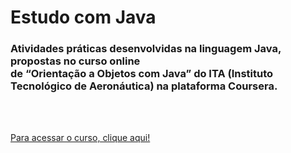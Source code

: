 # Estudo com Java

<h3> Atividades práticas desenvolvidas na linguagem Java, propostas no curso online <br/>
de “Orientação a Objetos com Java” do ITA (Instituto Tecnológico de Aeronáutica) na plataforma Coursera.</h3><br/>
<br/>
<a href="https://www.coursera.org/learn/orientacao-a-objetos-com-java?" target="_blank" title="curso">
<p> Para acessar o curso, clique aqui! </p>
</a>


